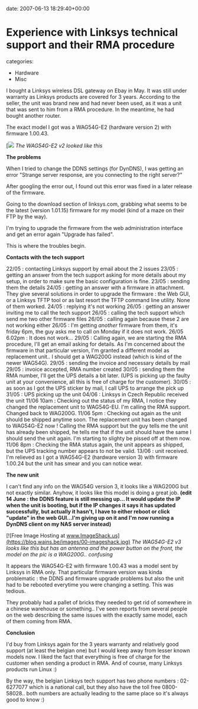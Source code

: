 


date: 2007-06-13 18:29:40+00:00


# Experience with Linksys technical support and their RMA procedure

categories:
- Hardware
- Misc


I bought a Linksys wireless DSL gateway on Ebay in May. It was still under warranty as Linksys products are covered for 3 years.
According to the seller, the unit was brand new and had never been used, as it was a unit that was sent to him from a RMA procedure. In the meantime, he had bought another router.

The exact model I got was a WAG54G-E2 (hardware version 2) with firmware 1.00.43.

[![](https://blog.wains.be/images/00-imageshack.jpg)
_The WAG54G-E2 v2 looked like this_

**The problems**

When I tried to change the DDNS settings (for DynDNS), I was getting an error "Strange server response, are you connecting to the right server?"

After googling the error out, I found out this error was fixed in a later release of the firmware.



Going to the download section of linksys.com, grabbing what seems to be the latest (version 1.01.15) firmware for my model (kind of a maze on their FTP by the way).

I'm trying to upgrade the firmware from the web administration interface and get an error again "Upgrade has failed".

This is where the troubles begin.

**Contacts with the tech support**

22/05 : contacting Linksys support by email about the 2 issues
23/05 : getting an answer from the tech support asking for more details about my setup, in order to make sure the basic configuration is fine.
23/05 : sending them the details
24/05 : getting an answer with a firmware in attachment. They give several solutions in order to upgrade the firmware : the Web GUI, or a Linksys TFTP tool or as last resort the TFTP command line utility. None of them worked.
24/05 : replying it's not working
26/05 : getting an answer inviting me to call the tech support
26/05 : calling the tech support which send me two other firmware files
26/05 : calling again because these 2 are not working either
26/05 : I'm getting *another* firmware from them, it's friday 6pm, the guy asks me to call on Monday if it does not work.
26/05 6.02pm : It does not work...
29/05 : Calling again, we are starting the RMA procedure, I'll get an email asking for details. As I'm concerned about the firmware in that particular version, I'm granted a different model as replacement unit.. I should get a WAG200G instead (which is kind of the newer WAG54G).
29/05 : sending the invoice and necessary details by mail
29/05 : invoice accepted, RMA number created
30/05 : sending them the RMA number, I'll get the UPS details a bit later. (UPS is picking up the faulty unit at your convenience, all this is free of charge for the customer).
30/05 : as soon as I got the UPS sticker by mail, I call UPS to arrange the pick up
31/05 : UPS picking up the unit
04/06 : Linksys in Czech Republic received the unit
11/06 10am : Checking out the status of my RMA, I notice they changed the replacement unit to WAG54G-EU. I'm calling the RMA support. Changed back to WAG200G.
11/06 5pm : Checking out again as the unit should be shipped anytime soon. The replacement unit has been changed to WAG54G-E2 now ! Calling the RMA support but the guy tells me the unit has already been shipped, he tells me that if the unit should have the same I should send the unit again. I'm starting to slighty be pissed off at them now.
11/06 8pm : Checking the RMA status again, the unit appears as shipped, but the UPS tracking number appears to not be valid.
13/06 : unit received. I'm relieved as I got a WAG54G-E2 (hardware version 3) with firmware 1.00.24 but the unit has smear and you can notice wear.

**The new unit**

I can't find any info on the WAG54G version 3, it looks like a WAG200G but not exactly similar.
Anyhow, it looks like this model is doing a great job. **(edit 14 June : the DDNS feature is still messing up... It would update the IP when the unit is booting, but if the IP changes it says it has updated successfully, but actually it hasn't, I have to either reboot or click "update" in the web GUI...I'm giving up on it and I'm now running a DynDNS client on my NAS server instead)**

[![Free Image Hosting at www.ImageShack.us](https://blog.wains.be/images/00-imageshack.jpg)
_The WAG54G-E2 v3 looks like this but has an antenna and the power button on the front, the model on the pic is a WAG200G.. confusing_

It appears the WAG54G-E2 with firmware 1.00.43 was a model sent by Linksys in RMA only.
That particular firmware version was kinda problematic : the DDNS and firmware upgrade problems but also the unit had to be rebooted everytime you were changing a setting. This was tedious.

They probably had a pallet of bricks they needed to get rid of somewhere in a chinese warehouse or something.. 
I've seen reports from several people on the web describing the same issues with the exactly same model, each of them coming from RMA.

**Conclusion**

I'd buy from Linksys again for the 3 years warranty and relatively good support (at least the belgian one) but I would keep away from lesser known models now.
I liked the fact that everything is free of charge for the customer when sending a product in RMA.
And of course, many Linksys products run Linux :)

By the way, the belgian Linksys tech support has two phone numbers : 02-6277077 which is a national call, but they also have the toll free 0800-58028.. both numbers are actually leading to the same place so it's always good to know :)
